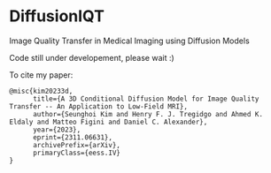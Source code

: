 # DiffusionIQT
Image Quality Transfer in Medical Imaging using Diffusion Models

Code still under developement, please wait :)

To cite my paper: <br />
```
@misc{kim20233d,
      title={A 3D Conditional Diffusion Model for Image Quality Transfer -- An Application to Low-Field MRI}, 
      author={Seunghoi Kim and Henry F. J. Tregidgo and Ahmed K. Eldaly and Matteo Figini and Daniel C. Alexander},
      year={2023},
      eprint={2311.06631},
      archivePrefix={arXiv},
      primaryClass={eess.IV}
}
```
